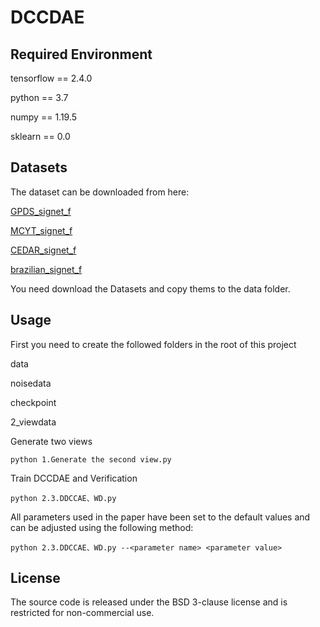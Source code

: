 # DCCDAE
## Required Environment
tensorflow == 2.4.0

python == 3.7

numpy == 1.19.5

sklearn == 0.0
## Datasets
The dataset can be downloaded from here:

[GPDS_signet_f](https://drive.google.com/open?id=1x-OnstvAMP7rw01T7Z_C7XP_i7l0TPVx) 

[MCYT_signet_f](https://drive.google.com/open?id=17BtvIbOWRk4C8xzWpBcn_K16y4FF_UEI)

[CEDAR_signet_f](https://drive.google.com/open?id=1bVnnBQPBaKkJHeXG-5idp-LV7jXSfbZY)

[brazilian_signet_f](https://drive.google.com/open?id=1sNBVk77ipBUePbC72kuS9dsrEP3zhT7e)

You need download the Datasets and copy thems to the data folder.
## Usage
First you need to create the followed folders in the root of this project

data

noisedata

checkpoint

2_viewdata

Generate two views
```
python 1.Generate the second view.py
```
Train DCCDAE and Verification
```
python 2.3.DDCCAE、WD.py
```
All parameters used in the paper have been set to the default values and can be adjusted using the following method:
```
python 2.3.DDCCAE、WD.py --<parameter name> <parameter value>
```
## License
The source code is released under the BSD 3-clause license and is restricted for non-commercial use.
